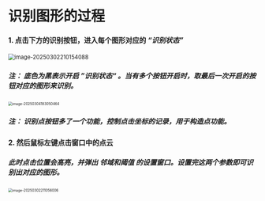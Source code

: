 # 识别图形的过程

#### 1. 点击下方的识别按钮，进入每个图形对应的 *“识别状态”*

<img src="C:\Users\陈道毅\AppData\Roaming\Typora\typora-user-images\image-20250302210154088.png" alt="image-20250302210154088" style="zoom: 80%;" />

##### 注： 底色为黑表示开启 **”*识别状态***“ 。当有多个按钮开启时，取最后一次开启的按钮对应的图形来识别。

<img src="C:\Users\陈道毅\AppData\Roaming\Typora\typora-user-images\image-20250304183050464.png" alt="image-20250304183050464" style="zoom: 50%;" />

##### 注： 识别点按钮多了一个功能，控制点击坐标的记录，用于构造点功能。

#### 2.  然后鼠标左键点击窗口中的点云

##### 此时点击位置会高亮，并弹出 ***邻域和阈值*** 的设置窗口。设置完这两个参数即可识别出对应的图形。

<img src="C:\Users\陈道毅\AppData\Roaming\Typora\typora-user-images\image-20250302211056006.png" alt="image-20250302211056006" style="zoom: 50%;" />

